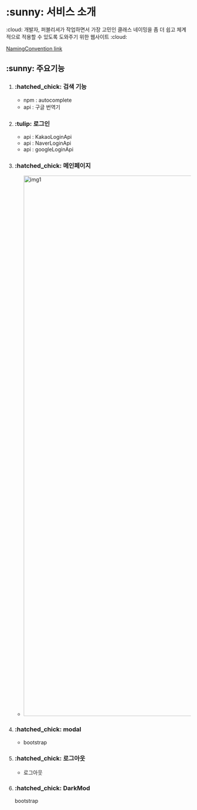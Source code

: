 <h1>:sunny: 서비스 소개</h1>
<p>:cloud: 개발자, 퍼블리셔가 작업하면서 가장 고민인 클래스 네이밍을 좀 더 쉽고 체계적으로 적용할 수 있도록 도와주기 위한 웹사이트 :cloud:</p>

<span>[NamingConvention link](https://kimminyoung-naming.cozyfex.com)</span>



<h2>:sunny: 주요기능</h2>
<div>
<ol>
  <li>
    <h3>:hatched_chick: 검색 기능</h3>
    <ul>
      <li> npm : autocomplete</li>
      <li> api : 구글 번역기</li>
    </ul>
  </li>
  <li>
    <h3>:tulip: 로그인 </h3>
    <ul>
      <li> api : KakaoLoginApi</li>
      <li> api : NaverLoginApi</li>
      <li> api : googleLoginApi</li>
    </ul>
  </li>
   <li>
    <h3>:hatched_chick: 메인페이지</h3>
    <ul>
      <li><img width="1470" alt="img1" src="https://user-images.githubusercontent.com/80198577/223934322-2d212067-4378-4fb8-a93e-6b2f3335a261.png"/></li>
    </ul>
  </li>
  <li>
    <h3>:hatched_chick: modal</h3>
    <ul>
      <li>bootstrap</li>
    </ul>
  </li>
  <li>
    <h3>:hatched_chick:  로그아웃</h3>
    <ul>
      <li>로그아웃</li>
    </ul>
  </li>
  <li>
    <h3>:hatched_chick:  DarkMod</h3> 
  bootstrap
  </li>
</ol>


</div>

